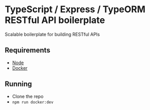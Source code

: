 # TypeScript / Express / TypeORM RESTful API boilerplate

Scalable boilerplate for building RESTful APIs

## Requirements

- [Node](https://nodejs.org/)
- [Docker](https://www.docker.com/)

## Running

- Clone the repo
- `npm run docker:dev`
